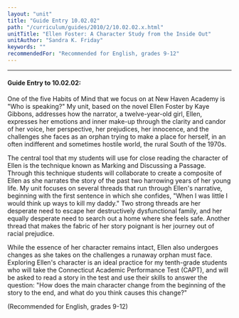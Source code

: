 ```yaml
---
layout: "unit"
title: "Guide Entry 10.02.02"
path: "/curriculum/guides/2010/2/10.02.02.x.html"
unitTitle: "Ellen Foster: A Character Study from the Inside Out"
unitAuthor: "Sandra K. Friday"
keywords: ""
recommendedFor: "Recommended for English, grades 9-12"
---
```

<body>
<hr/>
<h4>
Guide Entry to 10.02.02:
</h4>
<p>
One of the five Habits of Mind that we focus on at New Haven Academy is "Who is speaking?" My unit, based on the novel Ellen Foster by Kaye Gibbons, addresses how the narrator, a twelve-year-old girl, Ellen, expresses her emotions and inner make-up through the clarity and candor of her voice, her perspective, her prejudices, her innocence, and the challenges she faces as an orphan trying to make a place for herself, in an often indifferent and sometimes hostile world, the rural South of the 1970s.
</p>
<p>
The central tool that my students will use for close reading the character of Ellen is the technique known as Marking and Discussing a Passage.  Through this technique students will collaborate to create a composite of Ellen as she narrates the story of the past two harrowing years of her young life.  My unit focuses on several threads that run through Ellen's narrative, beginning with the first sentence in which she confides, "When I was little I would think up ways to kill my daddy."  Two strong threads are her desperate need to escape her destructively dysfunctional family, and her equally desperate need to search out a home where she feels safe.  Another thread that makes the fabric of her story poignant is her journey out of racial prejudice.
</p>
<p>
While the essence of her character remains intact, Ellen also undergoes changes as she takes on the challenges a runaway orphan must face. Exploring Ellen's character is an ideal practice for my tenth-grade students who will take the Connecticut Academic Performance Test (CAPT), and will be asked to read a story in the test and use their skills to answer the question: "How does the main character change from the beginning of the story to the end, and what do you think causes this change?"
</p>
<p>
(Recommended for English, grades 9-12)
</p>
</body>